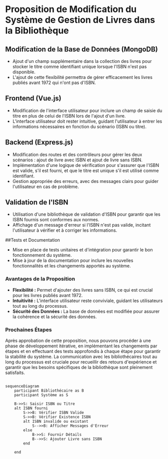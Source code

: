 # Proposition de Modification du Système de Gestion de Livres dans la Bibliothèque

## Modification de la Base de Données (MongoDB)

- Ajout d'un champ supplémentaire dans la collection des livres pour stocker le titre comme identifiant unique lorsque l'ISBN n'est pas disponible.
- L'ajout de cette flexibilité permettra de gérer efficacement les livres publiés avant 1972 qui n'ont pas d'ISBN.

## Frontend (Vue.js)

- Modification de l'interface utilisateur pour inclure un champ de saisie du titre en plus de celui de l'ISBN lors de l'ajout d'un livre.
- L'interface utilisateur doit rester intuitive, guidant l'utilisateur à entrer les informations nécessaires en fonction du scénario (ISBN ou titre).

## Backend (Express.js)

- Modification des routes et des contrôleurs pour gérer les deux scénarios : ajout de livre avec ISBN et ajout de livre sans ISBN.
- Implémentation d'une logique de vérification pour s'assurer que l'ISBN est valide, s'il est fourni, et que le titre est unique s'il est utilisé comme identifiant.
- Gestion appropriée des erreurs, avec des messages clairs pour guider l'utilisateur en cas de problème.

## Validation de l'ISBN

- Utilisation d'une bibliothèque de validation d'ISBN pour garantir que les ISBN fournis sont conformes aux normes.
- Affichage d'un message d'erreur si l'ISBN n'est pas valide, incitant l'utilisateur à vérifier et à corriger les informations.

##Tests et Documentation

- Mise en place de tests unitaires et d'intégration pour garantir le bon fonctionnement du système.
- Mise à jour de la documentation pour inclure les nouvelles fonctionnalités et les changements apportés au système.

### Avantages de la Proposition

- **Flexibilité :** Permet d'ajouter des livres sans ISBN, ce qui est crucial pour les livres publiés avant 1972.
- **Intuitivité :** L'interface utilisateur reste conviviale, guidant les utilisateurs tout au long du processus.
- **Sécurité des Données :** La base de données est modifiée pour assurer la cohérence et la sécurité des données.

### Prochaines Étapes

Après approbation de cette proposition, nous pouvons procéder à une phase de développement itérative, en implémentant les changements par étapes et en effectuant des tests approfondis à chaque étape pour garantir la stabilité du système. La communication avec les bibliothécaires tout au long du processus est cruciale pour recueillir des retours d'expérience et garantir que les besoins spécifiques de la bibliothèque sont pleinement satisfaits.

```mermaid

sequenceDiagram
    participant Bibliothécaire as B
    participant Système as S

    B->>S: Saisir ISBN ou Titre
    alt ISBN fourni
        S->>B: Vérifier ISBN Valide
        S->>B: Vérifier Existence ISBN
        alt ISBN invalide ou existant
            S-->>B: Afficher Messages d'Erreur
        else
            B->>S: Fournir Détails
            B-->>S: Ajouter Livre sans ISBN
        end

    end










```
